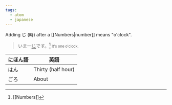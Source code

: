 ```yaml
---
tags:
  - atom
  - japanese
---
```

Adding じ (時) after a [[Numbers|number]] means "o'clock".
  > いま一<span style="text-decoration:underline;text-decoration-thickness:2px;text-decoration-color:var(--interactive-accent);">じ</span>です。[^1]
  > <span style="font-size:0.7rem;">It's one o'clock.</span>

| にほん語 | 英語                 |
| ---- | ------------------ |
| はん   | Thirty (half hour) |
| ごろ   | About              |

[^1]: [[Numbers]]